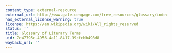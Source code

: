```yaml
---
content_type: external-resource
external_url: http://www.gale.cengage.com/free_resources/glossary/index.htm
has_external_license_warning: true
license: https://en.wikipedia.org/wiki/All_rights_reserved
status: ''
title: Glossary of Literary Terms
uid: 7c47795c-4956-4a11-8417-39cfcbb498d8
wayback_url: ''
---
```

